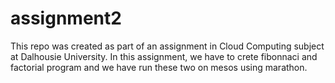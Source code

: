 # assignment2
This repo was created as part of an assignment in Cloud Computing subject at Dalhousie University. In this assignment, we have to crete fibonnaci and factorial program and we have run these two on mesos using marathon.